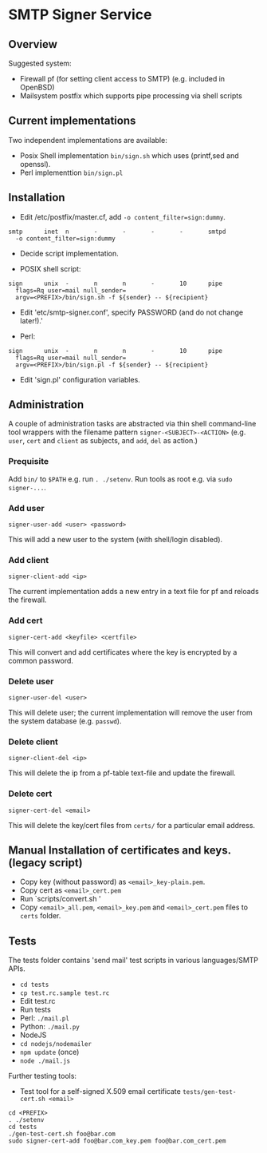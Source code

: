 # SMTP Signer Service

## Overview

Suggested system:

* Firewall pf (for setting client access to SMTP) (e.g. included in OpenBSD)
* Mailsystem postfix which supports pipe processing via shell scripts

## Current implementations

Two independent implementations are available:

* Posix Shell implementation `bin/sign.sh` which uses (printf,sed and openssl).
* Perl implementtion `bin/sign.pl`

## Installation

* Edit /etc/postfix/master.cf, add `-o content_filter=sign:dummy`.

```
smtp      inet  n       -       -       -       -       smtpd
  -o content_filter=sign:dummy
```

* Decide script implementation.

 * POSIX shell script:

```
sign      unix  -       n       n       -       10      pipe
  flags=Rq user=mail null_sender=
  argv=<PREFIX>/bin/sign.sh -f ${sender} -- ${recipient}
```
  * Edit 'etc/smtp-signer.conf', specify PASSWORD (and do not change later!).'

 * Perl:

```
sign      unix  -       n       n       -       10      pipe
  flags=Rq user=mail null_sender=
  argv=<PREFIX>/bin/sign.pl -f ${sender} -- ${recipient}
```
  * Edit 'sign.pl' configuration variables.

## Administration

A couple of administration tasks are abstracted via thin shell command-line tool wrappers with the filename pattern `signer-<SUBJECT>-<ACTION>`
(e.g. `user`, `cert` and `client` as subjects, and `add`, `del` as action.)

### Prequisite

Add `bin/` to `$PATH` e.g. run `. ./setenv`.
Run tools as root e.g. via `sudo signer-...`.


### Add user

`signer-user-add <user> <password>`

This will add a new user to the system (with shell/login disabled).

### Add client

`signer-client-add <ip>`

The current implementation adds a new entry in a text file for pf and reloads the firewall.

### Add cert

`signer-cert-add <keyfile> <certfile>`

This will convert and add certificates where the key is encrypted by a common password.

### Delete user

`signer-user-del <user>`

This will delete user; the current implementation will remove the user from the system database (e.g. `passwd`).

### Delete client

`signer-client-del <ip>`

This will delete the ip from a pf-table text-file and update the firewall.

### Delete cert

`signer-cert-del <email>`

This will delete the key/cert files from `certs/` for a particular email address.

## Manual Installation of certificates and keys. (legacy script)

* Copy key (without password) as `<email>_key-plain.pem`.
* Copy cert as `<email>_cert.pem`
* Run `scripts/convert.sh <email>'
* Copy `<email>_all.pem`, `<email>_key.pem` and `<email>_cert.pem` files to `certs` folder.

## Tests

The tests folder contains 'send mail' test scripts in various languages/SMTP APIs.

* `cd tests`
* `cp test.rc.sample test.rc`
* Edit test.rc
* Run tests
 * Perl: `./mail.pl`
 * Python: `./mail.py`
 * NodeJS
  * `cd nodejs/nodemailer`
  * `npm update` (once)
  * `node ./mail.js`

Further testing tools:

* Test tool for a self-signed X.509 email certificate 
  `tests/gen-test-cert.sh <email>`

```
cd <PREFIX>
. ./setenv
cd tests
./gen-test-cert.sh foo@bar.com
sudo signer-cert-add foo@bar.com_key.pem foo@bar.com_cert.pem
```

